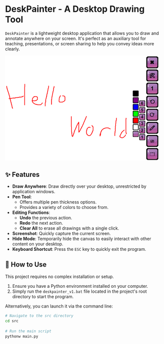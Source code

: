 # DeskPainter - A Desktop Drawing Tool

`DeskPainter` is a lightweight desktop application that allows you to draw and annotate anywhere on your screen. It's perfect as an auxiliary tool for teaching, presentations, or screen sharing to help you convey ideas more clearly.

![Feature Preview](screenshot.png)

## ✨ Features

*   **Draw Anywhere**: Draw directly over your desktop, unrestricted by application windows.
*   **Pen Tool**:
    *   Offers multiple pen thickness options.
    *   Provides a variety of colors to choose from.
*   **Editing Functions**:
    *   **Undo** the previous action.
    *   **Redo** the next action.
    *   **Clear All** to erase all drawings with a single click.
*   **Screenshot**: Quickly capture the current screen.
*   **Hide Mode**: Temporarily hide the canvas to easily interact with other content on your desktop.
*   **Keyboard Shortcut**: Press the `ESC` key to quickly exit the program.

## 🚀 How to Use

This project requires no complex installation or setup.

1.  Ensure you have a Python environment installed on your computer.
2.  Simply run the `deskpainter_v1.bat` file located in the project's root directory to start the program.

Alternatively, you can launch it via the command line:

```bash
# Navigate to the src directory
cd src

# Run the main script
pythonw main.py
```

